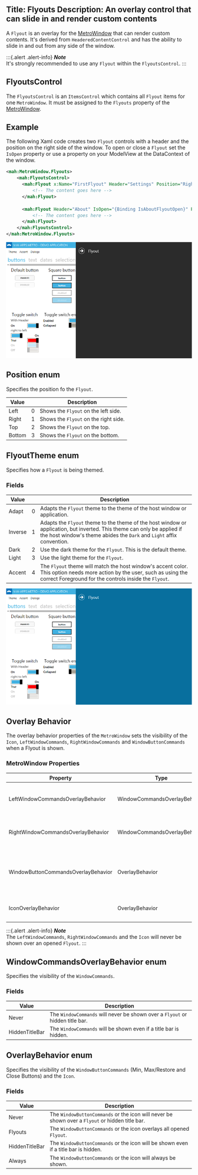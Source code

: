 Title: Flyouts
Description: An overlay control that can slide in and render custom contents
---

A `Flyout` is an overlay for the [MetroWindow](metrowindow) that can render custom contents.
It's derived from `HeaderedContentControl` and has the ability to slide in and out from any side of the window.

:::{.alert .alert-info}
***Note***  
It's strongly recommended to use any `Flyout` within the `FlyoutsControl`.
:::

## FlyoutsControl

The `FlyoutsControl` is an `ItemsControl` which contains all `Flyout` items for one `MetroWindow`. It must be assigned to the `Flyouts` property of the [MetroWindow](metrowindow).

## Example

The following Xaml code creates two `Flyout` controls with a header and the position on the right side of the window.
To open or close a `Flyout` set the `IsOpen` property or use a property on your ModelView at the DataContext of the window.

```xml
<mah:MetroWindow.Flyouts>
    <mah:FlyoutsControl>
      <mah:Flyout x:Name="FirstFlyout" Header="Settings" Position="Right" Width="250">
          <!-- The content goes here -->
      </mah:Flyout>

      <mah:Flyout Header="About" IsOpen="{Binding IsAboutFlyoutOpen}" Position="Right" Width="300">
          <!-- The content goes here -->
      </mah:Flyout>
    </mah:FlyoutsControl>
</mah:MetroWindow.Flyouts>
```

![](images/flyout-demo-dark.png)

## Position enum

Specifies the position fo the `Flyout`.

| Value  |   | Description                           |
|--------|---|---------------------------------------|
| Left   | 0 | Shows the `Flyout` on the left side.  |
| Right  | 1 | Shows the `Flyout` on the right side. |
| Top    | 2 | Shows the `Flyout` on the top.        |
| Bottom | 3 | Shows the `Flyout` on the bottom.     |

## FlyoutTheme enum

Specifies how a `Flyout` is being themed.

### Fields

| Value   |   | Description                              |
|---------|---|------------------------------------------|
| Adapt   | 0 | Adapts the `Flyout` theme to the theme of the host window or application. |
| Inverse | 1 | Adapts the `Flyout` theme to the theme of the host window or application, but inverted. This theme can only be applied if the host window's theme abides the `Dark` and `Light` affix convention. |
| Dark    | 2 | Use the dark theme for the `Flyout`. This is the default theme. |
| Light   | 3 | Use the light theme for the `Flyout`.    |
| Accent  | 4 | The `Flyout` theme will match the host window's accent color. This option needs more action by the user, such as using the correct Foreground for the controls inside the `Flyout`. |

![](images/flyout-demo-accent.png)

## Overlay Behavior

The overlay behavior properties of the `MetroWindow` sets the visibility of the `Icon`, `LeftWindowCommands`, `RightWindowCommands` and `WindowButtonCommands` when a Flyout is shown.

### MetroWindow Properties

| Property                            | Type                          | Description                              |
|-------------------------------------|-------------------------------|------------------------------------------|
| LeftWindowCommandsOverlayBehavior   | WindowCommandsOverlayBehavior | Gets or sets the overlay behavior for the `WindowCommands` on the left side of the title bar. |
| RightWindowCommandsOverlayBehavior  | WindowCommandsOverlayBehavior | Gets or sets the overlay behavior for the `WindowCommands` on the right side of the title bar. |
| WindowButtonCommandsOverlayBehavior | OverlayBehavior               | Gets or sets the overlay behavior for the `WindowButtonCommands` (Min / Max / Restore / Close) on the title bar. |
| IconOverlayBehavior                 | OverlayBehavior               | Gets or sets the overlay behavior for the icon on the title bar. |

:::{.alert .alert-info}
***Note***  
The `LeftWindowCommands`, `RightWindowCommands` and the `Icon` will never be shown over an opened `Flyout`.
:::

## WindowCommandsOverlayBehavior enum

Specifies the visibility of the `WindowCommands`.

### Fields

| Value          | Description                              |
|----------------|------------------------------------------|
| Never          | The `WindowCommands` will never be shown over a `Flyout` or hidden title bar. |
| HiddenTitleBar | The `WindowCommands` will be shown even if a title bar is hidden. |

## OverlayBehavior enum

Specifies the visibility of the `WindowButtonCommands` (Min, Max/Restore and Close Buttons) and the `Icon`.

### Fields

| Value          | Description                              |
|----------------|------------------------------------------|
| Never          | The `WindowButtonCommands` or the icon will never be shown over a `Flyout` or hidden title bar. |
| Flyouts        | The `WindowButtonCommands` or the icon overlays all opened `Flyout`. |
| HiddenTitleBar | The `WindowButtonCommands` or the icon will be shown even if a title bar is hidden. |
| Always         | The `WindowButtonCommands` or the icon will always be shown. |
